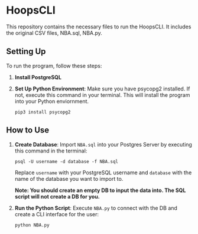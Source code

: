 # HoopsCLI

This repository contains the necessary files to run the HoopsCLI. It includes the original CSV files, NBA.sql, NBA.py.

## Setting Up

To run the program, follow these steps:

1. **Install PostgreSQL**

2. **Set Up Python Environment**: Make sure you have psycopg2 installed. If not, execute this command in your terminal. This will install the program into your Python enviornment. 
   
   ```shell
   pip3 install psycopg2
   ```

## How to Use

1. **Create Database**: Import `NBA.sql` into your Postgres Server by executing this command in the terminal:
   ```shell
   psql -U username -d database -f NBA.sql
   ```

   Replace `username` with your PostgreSQL username and `database` with the name of the database you want to import to.
   
   **Note: You should create an empty DB to input the data into. The SQL script will not create a DB for you.**

3. **Run the Python Script**: Execute `NBA.py` to connect with the DB and create a CLI interface for the user:

   ```shell
   python NBA.py
   ```
